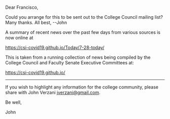 Dear Francisco,

Could you arrange for this to be sent out to the College Council mailing list? Many thanks. All best, --John


A summary of recent news over the past few days from various sources is now online at

https://csi-covid19.github.io/Today/7-28-today/


This is taken from a running collection of news being compiled by the College Council and Faculty Senate Executive Committees at:

https://csi-covid19.github.io/


-----

If you wish to highlight any information for the college community, please share with John Verzani <jverzani@gmail.com>.

Be well,

John
